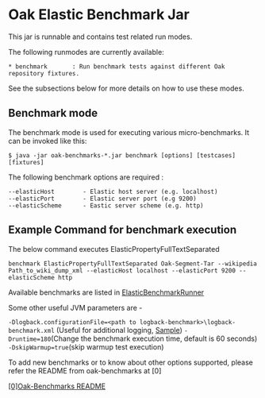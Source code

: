 Oak Elastic Benchmark Jar
=========================

This jar is runnable and contains test related run modes. 

The following runmodes are currently available:

    * benchmark       : Run benchmark tests against different Oak repository fixtures.
    
See the subsections below for more details on how to use these modes.

Benchmark mode
--------------

The benchmark mode is used for executing various micro-benchmarks. It can
be invoked like this:

    $ java -jar oak-benchmarks-*.jar benchmark [options] [testcases] [fixtures]
    
The following benchmark options are required :

    --elasticHost        - Elastic host server (e.g. localhost)
    --elasticPort        - Elastic server port (e.g 9200)
    --elasticScheme      - Eastic server scheme (e.g. http)


Example Command for benchmark execution
---------------------------------------

The below command executes ElasticPropertyFullTextSeparated 

`benchmark ElasticPropertyFullTextSeparated Oak-Segment-Tar --wikipedia Path_to_wiki_dump_xml --elasticHost localhost --elasticPort 9200 --elasticScheme http`

Available benchmarks are listed in [ElasticBenchmarkRunner](src/main/java/org/apache/jackrabbit/oak/benchmark/ElasticBenchmarkRunner.java)

Some other useful JVM parameters are -

`-Dlogback.configurationFile=<path to logback-benchmark>\logback-benchmark.xml` (Useful for additional logging, [Sample](src/main/resources/logback-benchmark.xml))
`-Druntime=180`(Change the benchmark execution time, default is 60 seconds)
`-DskipWarmup=true`(skip warmup test execution)


To add new benchmarks or to know about other options supported, please refer the README from oak-benchmarks at [0]


[[0]Oak-Benchmarks README](../oak-benchmarks/README.md)
